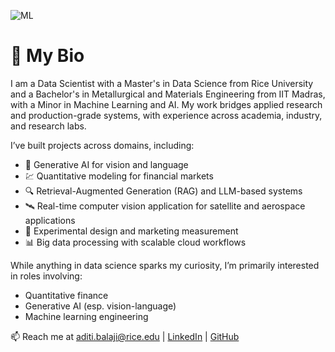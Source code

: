 ![ML](https://user-images.githubusercontent.com/74038190/212257472-08e52665-c503-4bd9-aa20-f5a4dae769b5.gif)
# 💼 My Bio

I am a Data Scientist with a Master's in Data Science from Rice University and a Bachelor's in Metallurgical and Materials Engineering from IIT Madras, with a Minor in Machine Learning and AI. My work bridges applied research and production-grade systems, with experience across academia, industry, and research labs.

I’ve built projects across domains, including:
- 🧠 Generative AI for vision and language
- 💹 Quantitative modeling for financial markets
- 🔍 Retrieval-Augmented Generation (RAG) and LLM-based systems
- 🛰️ Real-time computer vision application for satellite and aerospace applications
- 🧪 Experimental design and marketing measurement
- 📊 Big data processing with scalable cloud workflows

While anything in data science sparks my curiosity, I’m primarily interested in roles involving:
- Quantitative finance  
- Generative AI (esp. vision-language)  
- Machine learning engineering  

📫 Reach me at [aditi.balaji@rice.edu](mailto:aditi.balaji@rice.edu) | [LinkedIn](https://linkedin.com/in/aditibalaji) | [GitHub](https://github.com/Aditi-balaji-13)


<!--
**Aditi-balaji-13/Aditi-balaji-13** is a ✨ _special_ ✨ repository because its `README.md` (this file) appears on your GitHub profile.

Here are some ideas to get you started:

- 🔭 I’m currently working on ...
- 🌱 I’m currently learning ...
- 👯 I’m looking to collaborate on ...
- 🤔 I’m looking for help with ...
- 💬 Ask me about ...
- 📫 How to reach me: ...
- 😄 Pronouns: ...
- ⚡ Fun fact: ...
-->

